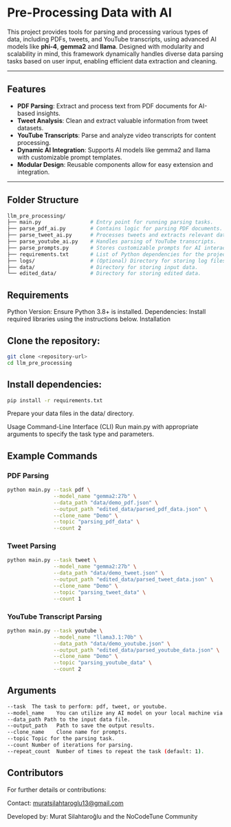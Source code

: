 # Pre-Processing Data with AI

This project provides tools for parsing and processing various types of data, including PDFs, tweets, and YouTube transcripts, using advanced AI models like **phi-4**, **gemma2** and **llama**. Designed with modularity and scalability in mind, this framework dynamically handles diverse data parsing tasks based on user input, enabling efficient data extraction and cleaning.

---

## Features

- **PDF Parsing**: Extract and process text from PDF documents for AI-based insights.  
- **Tweet Analysis**: Clean and extract valuable information from tweet datasets.  
- **YouTube Transcripts**: Parse and analyze video transcripts for content processing.  
- **Dynamic AI Integration**: Supports AI models like gemma2 and llama with customizable prompt templates.  
- **Modular Design**: Reusable components allow for easy extension and integration.  

---

## Folder Structure

```bash
llm_pre_processing/
├── main.py                # Entry point for running parsing tasks.
├── parse_pdf_ai.py        # Contains logic for parsing PDF documents.
├── parse_tweet_ai.py      # Processes tweets and extracts relevant data.
├── parse_youtube_ai.py    # Handles parsing of YouTube transcripts.
├── parse_prompts.py       # Stores customizable prompts for AI interactions.
├── requirements.txt       # List of Python dependencies for the project.
├── logs/                  # (Optional) Directory for storing log files.
├── data/                  # Directory for storing input data.
└── edited_data/           # Directory for storing edited data.
```
## Requirements
Python Version: Ensure Python 3.8+ is installed.
Dependencies: Install required libraries using the instructions below.
Installation

## Clone the repository:

```bash
git clone <repository-url>
cd llm_pre_processing
```

## Install dependencies:

```bash
pip install -r requirements.txt
```
Prepare your data files in the data/ directory.

Usage
Command-Line Interface (CLI)
Run main.py with appropriate arguments to specify the task type and parameters.

## Example Commands
### PDF Parsing
```bash
python main.py --task pdf \
               --model_name "gemma2:27b" \
               --data_path "data/demo_pdf.json" \
               --output_path "edited_data/parsed_pdf_data.json" \
               --clone_name "Demo" \
               --topic "parsing_pdf_data" \
               --count 2
```

### Tweet Parsing
```bash
python main.py --task tweet \
               --model_name "gemma2:27b" \
               --data_path "data/demo_tweet.json" \
               --output_path "edited_data/parsed_tweet_data.json" \
               --clone_name "Demo" \
               --topic "parsing_tweet_data" \
               --count 1
```
### YouTube Transcript Parsing

```bash
python main.py --task youtube \
               --model_name "llama3.1:70b" \
               --data_path "data/demo_youtube.json" \
               --output_path "edited_data/parsed_youtube_data.json" \
               --clone_name "Demo" \
               --topic "parsing_youtube_data" \
               --count 2
```

## Arguments
```bash
--task	The task to perform: pdf, tweet, or youtube.	
--model_name	You can utilize any AI model on your local machine via the Ollama platform, such as gemma2:27b or llama3.3:70b or phi-4:14b
--data_path	Path to the input data file.	
--output_path	Path to save the output results.	
--clone_name	Clone name for prompts.	
--topic	Topic for the parsing task.	
--count	Number of iterations for parsing.	
--repeat_count	Number of times to repeat the task (default: 1).	
```

## Contributors

For further details or contributions: 

Contact: [muratsilahtaroglu13@gmail.com](mailto:muratsilahtaroglu13@gmail.com)

Developed by:  Murat Silahtaroğlu and the NoCodeTune Community